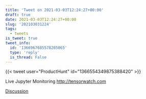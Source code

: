 ```yaml
---
title: 'Tweet on 2021-03-03T12:24:27+00:00'
draft: true
date: 2021-03-03T12:24:27+00:00
slug: '202103031224'
tags:
  - tweets
is_tweet: true
tweet_info:
  id: '1366967685578285065'
  type: 'reply'
  is_thread: False
---
```




{{< tweet user="ProductHunt" id="1366554349875388420" >}}

Live Jupyter Monitoring <http://tensorwatch.com>

[Discussion](https://x.com/sytelus/status/1366967685578285065)
